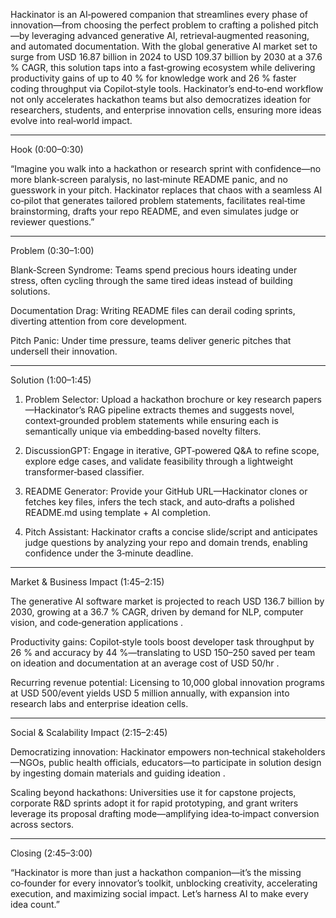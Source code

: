 Hackinator is an AI‑powered companion that streamlines every phase of innovation—from choosing the perfect problem to crafting a polished pitch—by leveraging advanced generative AI, retrieval‑augmented reasoning, and automated documentation. With the global generative AI market set to surge from USD 16.87 billion in 2024 to USD 109.37 billion by 2030 at a 37.6 % CAGR, this solution taps into a fast‑growing ecosystem while delivering productivity gains of up to 40 % for knowledge work and 26 % faster coding throughput via Copilot‑style tools. Hackinator’s end‑to‑end workflow not only accelerates hackathon teams but also democratizes ideation for researchers, students, and enterprise innovation cells, ensuring more ideas evolve into real‑world impact. 


---

Hook (0:00–0:30)

“Imagine you walk into a hackathon or research sprint with confidence—no more blank‑screen paralysis, no last‑minute README panic, and no guesswork in your pitch. Hackinator replaces that chaos with a seamless AI co‑pilot that generates tailored problem statements, facilitates real‑time brainstorming, drafts your repo README, and even simulates judge or reviewer questions.” 


---

Problem (0:30–1:00)

Blank‑Screen Syndrome: Teams spend precious hours ideating under stress, often cycling through the same tired ideas instead of building solutions.

Documentation Drag: Writing README files can derail coding sprints, diverting attention from core development.

Pitch Panic: Under time pressure, teams deliver generic pitches that undersell their innovation. 



---

Solution (1:00–1:45)

1. Problem Selector: Upload a hackathon brochure or key research papers—Hackinator’s RAG pipeline extracts themes and suggests novel, context‑grounded problem statements while ensuring each is semantically unique via embedding‑based novelty filters.


2. DiscussionGPT: Engage in iterative, GPT‑powered Q&A to refine scope, explore edge cases, and validate feasibility through a lightweight transformer‑based classifier.


3. README Generator: Provide your GitHub URL—Hackinator clones or fetches key files, infers the tech stack, and auto‑drafts a polished README.md using template + AI completion.


4. Pitch Assistant: Hackinator crafts a concise slide/script and anticipates judge questions by analyzing your repo and domain trends, enabling confidence under the 3‑minute deadline. 




---

Market & Business Impact (1:45–2:15)

The generative AI software market is projected to reach USD 136.7 billion by 2030, growing at a 36.7 % CAGR, driven by demand for NLP, computer vision, and code‑generation applications .

Productivity gains: Copilot‑style tools boost developer task throughput by 26 % and accuracy by 44 %—translating to USD 150–250 saved per team on ideation and documentation at an average cost of USD 50/hr .

Recurring revenue potential: Licensing to 10,000 global innovation programs at USD 500/event yields USD 5 million annually, with expansion into research labs and enterprise ideation cells. 



---

Social & Scalability Impact (2:15–2:45)

Democratizing innovation: Hackinator empowers non‑technical stakeholders—NGOs, public health officials, educators—to participate in solution design by ingesting domain materials and guiding ideation .

Scaling beyond hackathons: Universities use it for capstone projects, corporate R&D sprints adopt it for rapid prototyping, and grant writers leverage its proposal drafting mode—amplifying idea‑to‑impact conversion across sectors. 



---

Closing (2:45–3:00)

“Hackinator is more than just a hackathon companion—it’s the missing co‑founder for every innovator’s toolkit, unblocking creativity, accelerating execution, and maximizing social impact. Let’s harness AI to make every idea count.”